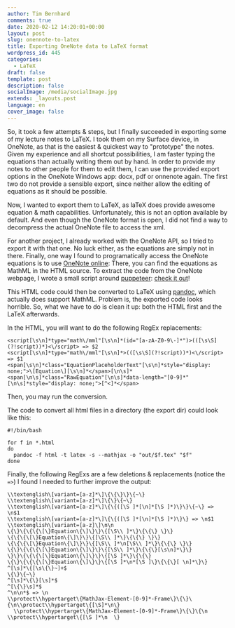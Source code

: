 ```yaml
---
author: Tim Bernhard
comments: true
date: 2020-02-12 14:20:01+00:00
layout: post
slug: onennote-to-latex
title: Exporting OneNote data to LaTeX format
wordpress_id: 445
categories:
  - LaTeX
draft: false
template: post
description: false
socialImage: /media/socialImage.jpg
extends: _layouts.post
language: en
cover_image: false
---
```


So, it took a few attempts & steps, but I finally succeeded in exporting some of my lecture notes to LaTeX.
I took them on my Surface device, in OneNote, as that is the easiest & quickest way to "prototype" the notes. Given my experience and all shortcut possibilities, I am faster typing the equations than 
actually writing them out by hand. 
In order to provide my notes to other people for them to edit them, I can use the provided export options 
in the OneNote Windows app: docx, pdf or onnenote again. The first two do not provide a sensible export, since neither allow the editing of equations as it should be possible.

Now, I wanted to export them to LaTeX, as laTeX does provide awesome equation & math capabilities.
Unfortunately, this is not an option available by default. 
And even though the OneNote format is open, 
I did not find a way to decompress the actual OneNote file to access the xml. 

For another project, I already worked with the OneNote API, so I tried to export it with that one. 
No luck either, as the equations are simply not in there.
Finally, one way I found to programatically access the OneNote equations is to use [OneNote online](https://onenote.com): There, you can find the equations as MathML in the HTML source. 
To extract the code from the OneNote webpage, I wrote a small script around [puppeteer](https://pptr.dev/): [check it out](https://github.com/GenieTim/OneNoteExporter)!

This HTML code could then be converted to LaTeX using [pandoc](https://github.com/jgm/pandoc), which actually does support MathML.
Problem is, the exported code looks horrible.
So, what we have to do is clean it up: both the HTML first and the LaTeX afterwards.

In the HTML, you will want to do the following RegEx replacements:

    <script[\s\n]*type="math\/mml"[\s\n]*(id="[a-zA-Z0-9\-]*")>(([\s\S](?!script))*)<\/script> => $2
    <script[\s\n]*type="math\/mml"[\s\n]*>(([\s\S](?!script))*)<\/script> => $1
    <span[\s\n]*class="EquationPlaceholderText"[\s\n]*style="display: none;">\[Equation\][\s\n]*</span>[\n\s]*<span[\n\s]*class="RawEquation"[\n\s]*data-length="[0-9]*"[\n\s]*style="display: none;">[^<]*</span>

Then, you may run the conversion.

The code to convert all html files in a directory (the export dir) could look like this:

    #!/bin/bash

    for f in *.html 
    do
      pandoc -f html -t latex -s --mathjax -o "out/$f.tex" "$f"
    done

Finally, the following RegExs are a few deletions & replacements (notice the `=>`) I found I needed to further improve the output:

    \\textenglish\[variant=[a-z]*\]\{\{\}\}\{~\}
    \\textenglish\[variant=[a-z]*\]\{\}\{~\}
    \\textenglish\[variant=[a-z]*\]\{\{([\S ]*[\n]*[\S ]*)\}\}\{~\} => \n$1
    \\textenglish\[variant=[a-z]*\]\{\{([\S ]*[\n]*[\S ]*)\}\} => \n$1
    \\textenglish\[variant=[a-z]\]\n\n
    \{\}\{\{\{\[\}Equation\{\]\}\}\{[\S\\ ]*\}\{\{\} \}\}
    \{\{\{\[\}Equation\{\]\}\}\{[\S\\ ]*\}\{\{\} \}\}
    \{\{\{\[\}Equation\{\]\}\}\{[\S\\ ]*\n[\S\\ ]*\}\{\{\} \}\}
    \{\}\{\{\{\[\}Equation\{\]\}\}\{[\S\\ ]*\}\{\{\}[\s\n]*\}\}
    \}\}\{\{\{\[\}Equation\{\]\}\}\{[\S ]*\}\{\{\}
    \{\}\{\{\{\[\}Equation\{\]\}\}\{[\S ]*\n*[\S ]\}\{\{\}[ \n]*\}\}
    ^[\s]*\{[\s\{\}~]+$
    \{\}\{~\}
    ^[\s]*\{\}[\s]*$
    ^[\{\}\s]*$
    ^\n\n*$ => \n
    \\protect\\hypertarget\{MathJax-Element-[0-9]*-Frame\}\{\}\{\n\\protect\\hypertarget\{[\S]*\n\}
      \\protect\\hypertarget\{MathJax-Element-[0-9]*-Frame\}\{\}\{\n  \\protect\\hypertarget\{[\S ]*\n  \}
